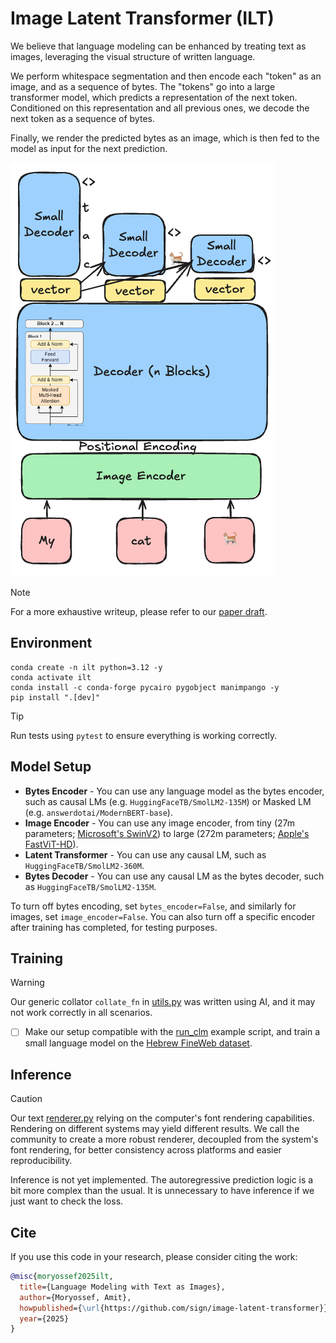 # Image Latent Transformer (ILT)

We believe that language modeling can be enhanced by treating text as images, 
leveraging the visual structure of written language.

We perform whitespace segmentation and then encode each "token" as an image, and as a sequence of bytes.
The "tokens" go into a large transformer model, which predicts a representation of the next token.
Conditioned on this representation and all previous ones, we decode the next token as a sequence of bytes.

Finally, we render the predicted bytes as an image, which is then fed to the model as input for the next prediction.

![Model Architecture](./assets/architecture.png)


> [!NOTE]  
> For a more exhaustive writeup, please refer to our [paper draft](https://www.overleaf.com/read/rwxjzsvhrvwd#b9c65f).

## Environment

```shell
conda create -n ilt python=3.12 -y
conda activate ilt
conda install -c conda-forge pycairo pygobject manimpango -y
pip install ".[dev]"
```

> [!TIP]
> Run tests using `pytest` to ensure everything is working correctly.

## Model Setup

- **Bytes Encoder** - You can use any language model as the bytes encoder, 
such as causal LMs (e.g. `HuggingFaceTB/SmolLM2-135M`) or Masked LM (e.g. `answerdotai/ModernBERT-base`).
- **Image Encoder** - You can use any image encoder, from 
tiny (27m parameters; [Microsoft's SwinV2](https://huggingface.co/microsoft/swinv2-tiny-patch4-window16-256)) to 
large (272m parameters; [Apple's FastViT-HD](https://huggingface.co/kevin510/fast-vit-hd)).
- **Latent Transformer** - You can use any causal LM, such as `HuggingFaceTB/SmolLM2-360M`.
- **Bytes Decoder** - You can use any causal LM as the bytes decoder, such as `HuggingFaceTB/SmolLM2-135M`.

To turn off bytes encoding, set `bytes_encoder=False`, and similarly for images, set `image_encoder=False`.
You can also turn off a specific encoder after training has completed, for testing purposes.


## Training 
> [!WARNING]  
> Our generic collator `collate_fn` in [utils.py](./image_latent_transformer/utils.py) was written using AI,
> and it may not work correctly in all scenarios.

- [ ] Make our setup compatible with
  the [run_clm](https://github.com/huggingface/transformers/tree/main/examples/pytorch/language-modeling) example
  script, and train a small language model on
  the [Hebrew FineWeb dataset](https://huggingface.co/datasets/HuggingFaceFW/fineweb-2/viewer/heb_Hebr).

## Inference

> [!CAUTION]
> Our text [renderer.py](./image_latent_transformer/renderer.py) relying on the computer's font rendering capabilities.
> Rendering on different systems may yield different results.
> We call the community to create a more robust renderer, decoupled from the system's font rendering,
> for better consistency across platforms and easier reproducibility.

Inference is not yet implemented. The autoregressive prediction logic is a bit more complex than the usual.
It is unnecessary to have inference if we just want to check the loss. 

## Cite

If you use this code in your research, please consider citing the work:

```bibtex
@misc{moryossef2025ilt,
  title={Language Modeling with Text as Images},
  author={Moryossef, Amit},
  howpublished={\url{https://github.com/sign/image-latent-transformer}},
  year={2025}
}
```